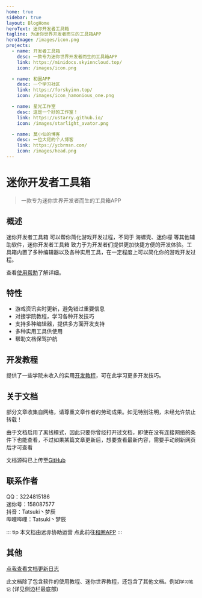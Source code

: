 ```yaml
---
home: true
sidebar: true
layout: BlogHome
heroText: 迷你开发者工具箱
tagline: 为迷你世界开发者而生的工具箱APP
heroImage: /images/icon.png
projects:
  - name: 开发者工具箱
    desc: 一款专为迷你世界开发者而生的工具箱APP
    link: https://minidocs.skyinncloud.top/
    icon: /images/icon.png

  - name: 和圈APP
    desc: 一个学习社区
    link: https://forskyinn.top/
    icon: /images/icon_hamonious_one.png

  - name: 星光工作室
    desc: 这是一个好的工作室！
    link: https://ustarry.github.io/
    icon: /images/starlight_avator.png

  - name: 莫小仙的博客
    desc: 一位大佬的个人博客
    link: https://ycbrmsn.com/
    icon: /images/head.png
---
```


# 迷你开发者工具箱
> 一款专为迷你世界开发者而生的工具箱APP

## 概述
迷你开发者工具箱 可以帮你简化游戏开发过程，不同于 海螺壳、迷你檬 等其他辅助软件，迷你开发者工具箱 致力于为开发者们提供更加快捷方便的开发体验。工具箱内置了多种编辑器以及各种实用工具，在一定程度上可以简化你的游戏开发过程。

查看[使用帮助](/docs/help/quickstart.md)了解详细。

## 特性
  - 游戏资讯实时更新，避免错过重要信息
  - 对接学院教程，学习各种开发技巧
  - 支持多种编辑器，提供多方面开发支持
  - 多种实用工具供使用
  - 帮助文档保驾护航

## 开发教程
提供了一些学院未收入的实用[开发教程](/docs/development/contents.md)，可在此学习更多开发技巧。

## 关于文档
部分文章收集自网络，请尊重文章作者的劳动成果。如无特别注明，未经允许禁止转载！

由于文档启用了离线模式，因此只要你曾经打开过文档，即使在没有连接网络的条件下也能查看，不过如果某篇文章更新后，想要查看最新内容，需要手动刷新网页后才可查看

文档源码已上传至[GitHub](https://github.com/TatsukiMengChen/devToolbox)

## 联系作者
QQ：3224815186  
迷你号：158087577  
抖音：Tatsuki丶梦辰  
哔哩哔哩：Tatsuki丶梦辰

::: tip
本文档由远赤协助运营
点此前往[和圈APP](https://forskyinn.top)
:::
## 其他

[点我查看文档更新日志](/docs/changelog.md)

此文档除了包含软件的使用教程、迷你世界教程，还包含了其他文档。例如`学习笔记` (详见侧边栏最底部)
